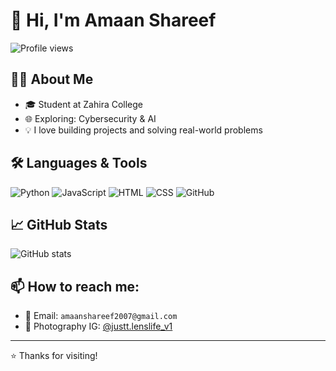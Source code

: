 # 👋 Hi, I'm Amaan Shareef

![Profile views](https://komarev.com/ghpvc/?username=your-username&color=blue)

## 🧑‍💻 About Me
- 🎓 Student at Zahira College  
- 🌐 Exploring: Cybersecurity & AI 
- 💡 I love building projects and solving real-world problems

## 🛠️ Languages & Tools
![Python](https://img.shields.io/badge/-Python-3776AB?style=flat&logo=python&logoColor=white)
![JavaScript](https://img.shields.io/badge/-JavaScript-F7DF1E?style=flat&logo=javascript&logoColor=black)
![HTML](https://img.shields.io/badge/-HTML5-E34F26?style=flat&logo=html5&logoColor=white)
![CSS](https://img.shields.io/badge/-CSS3-1572B6?style=flat&logo=css3)
![GitHub](https://img.shields.io/badge/-GitHub-181717?style=flat&logo=github)

## 📈 GitHub Stats
![GitHub stats](https://github-readme-stats.vercel.app/api?username=amaanshrf3&show_icons=true&theme=radical)

## 📫 How to reach me:
- 📧 Email: `amaanshareef2007@gmail.com`
- 📸 Photography IG: [@justt.lenslife_v1](https://instagram.com/justt.lenslife_v1)

---

⭐️ Thanks for visiting!
